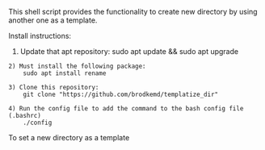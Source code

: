This shell script provides the functionality to create new directory by using another one as a template.

Install instructions:
   
   1) Update that apt repository:
        sudo apt update && sudo apt upgrade

    2) Must install the following package:
        sudo apt install rename

    3) Clone this repository:
        git clone "https://github.com/brodkemd/templatize_dir"

    4) Run the config file to add the command to the bash config file (.bashrc)
        ./config

To set a new directory as a template 
